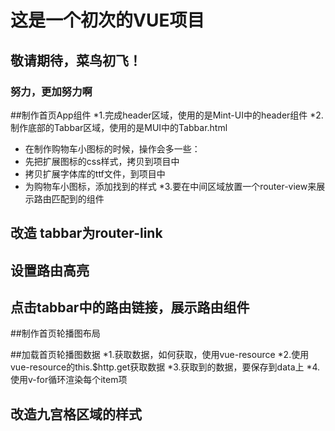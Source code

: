 # 这是一个初次的VUE项目

## 敬请期待，菜鸟初飞！

### 努力，更加努力啊

##制作首页App组件
*1.完成header区域，使用的是Mint-UI中的header组件
*2.制作底部的Tabbar区域，使用的是MUI中的Tabbar.html
 + 在制作购物车小图标的时候，操作会多一些：
 + 先把扩展图标的css样式，拷贝到项目中
 + 拷贝扩展字体库的ttf文件，到项目中
 + 为购物车小图标，添加找到的样式
*3.要在中间区域放置一个router-view来展示路由匹配到的组件

## 改造 tabbar为router-link

## 设置路由高亮

## 点击tabbar中的路由链接，展示路由组件

##制作首页轮播图布局

##加载首页轮播图数据
*1.获取数据，如何获取，使用vue-resource
*2.使用vue-resource的this.$http.get获取数据
*3.获取到的数据，要保存到data上
*4.使用v-for循环渲染每个item项

## 改造九宫格区域的样式

